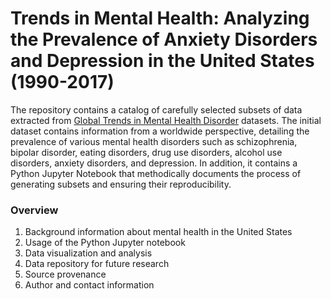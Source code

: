 # Trends in Mental Health: Analyzing the Prevalence of Anxiety Disorders and Depression in the United States (1990-2017)
The repository contains a catalog of carefully selected subsets of data extracted from [Global Trends in Mental Health Disorder](https://www.kaggle.com/datasets/thedevastator/uncover-global-trends-in-mental-health-disorder) datasets. The initial dataset contains information from a worldwide perspective, detailing the prevalence of various mental health disorders such as schizophrenia, bipolar disorder, eating disorders, drug use disorders, alcohol use disorders, anxiety disorders, and depression. In addition, it contains a Python Jupyter Notebook that methodically documents the process of generating subsets and ensuring their reproducibility. 
### Overview
1. Background information about mental health in the United States
2. Usage of the Python Jupyter notebook
3. Data visualization and analysis
4. Data repository for future research
5. Source provenance
6. Author and contact information
